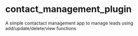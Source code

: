# contact_management_plugin
A simple contactact management app to manage leads using add/update/delete/view functions
